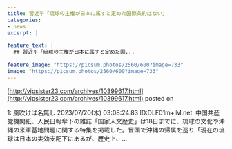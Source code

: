 ```yaml
---
title: 習近平「琉球の主権が日本に属すと定めた国際条約はない」
categories:
- news
excerpt: |
  
feature_text: |
  ## 習近平「琉球の主権が日本に属すと定めた国...
  
feature_image: "https://picsum.photos/2560/600?image=733"
image: "https://picsum.photos/2560/600?image=733"
---
```


[http://vipsister23.com/archives/10399617.html](http://vipsister23.com/archives/10399617.html)
posted on 

<!--more-->

1: 風吹けば名無し 2023/07/20(木) 03:08:24.83 ID:DLF01m+lM.net  中国共産党機関紙、人民日報傘下の雑誌「国家人文歴史」は18日までに、琉球の文化や沖縄の米軍基地問題に関する特集を掲載した。冒頭で沖縄の帰属を巡り「現在の琉球は日本の実効支配下にあるが、歴史上、...

